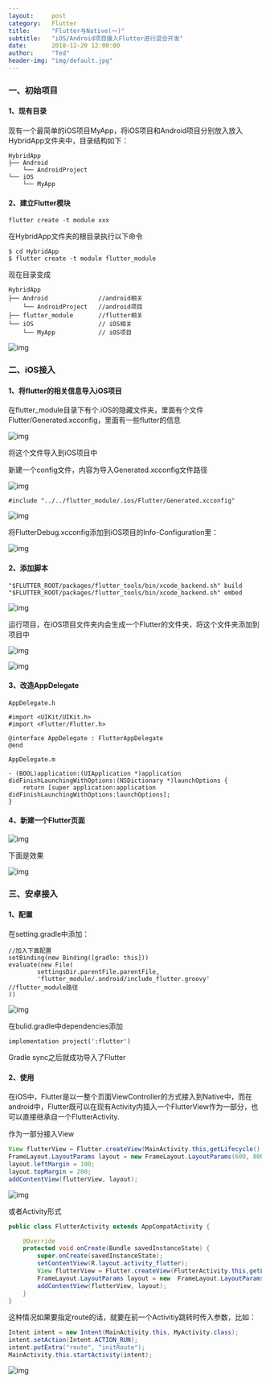 ```yaml
---
layout:     post
category:   Flutter
title:      "Flutter与Native(一)"
subtitle:   "iOS/Android项目接入Flutter进行混合开发"
date:       2018-12-20 12:00:00
author:     "Ted"
header-img: "img/default.jpg"
---
```


### 一、初始项目

#### 1、现有目录

现有一个最简单的iOS项目MyApp，将iOS项目和Android项目分别放入放入HybridApp文件夹中，目录结构如下：

```
HybridApp
├── Android
	└── AndroidProject
└── iOS
    └── MyApp
```

#### 2、建立Flutter模块

```shell
flutter create -t module xxx
```

在HybridApp文件夹的根目录执行以下命令

```shell
$ cd HybridApp
$ flutter create -t module flutter_module
```

现在目录变成

```
HybridApp
├── Android              //android相关
	└── AndroidProject   //android项目
├── flutter_module       //flutter相关
└── iOS					 // iOS相关
    └── MyApp			 // iOS项目
```

![img](/img/Simple_8/44.png)

### 二、iOS接入

#### 1、将flutter的相关信息导入iOS项目

在flutter_module目录下有个.iOS的隐藏文件夹，里面有个文件Flutter/Generated.xcconfig，里面有一些flutter的信息

![img](/img/Simple_8/45.png)

将这个文件导入到iOS项目中

新建一个config文件，内容为导入Generated.xcconfig文件路径

![img](/img/Simple_8/46.png)

```
#include "../../flutter_module/.ios/Flutter/Generated.xcconfig"
```

![img](/img/Simple_8/47.png)

将FlutterDebug.xcconfig添加到iOS项目的Info-Configuration里：

![img](/img/Simple_8/48.png)

#### 2、添加脚本

```
"$FLUTTER_ROOT/packages/flutter_tools/bin/xcode_backend.sh" build
"$FLUTTER_ROOT/packages/flutter_tools/bin/xcode_backend.sh" embed
```

![img](/img/Simple_8/49.png)

运行项目，在iOS项目文件夹内会生成一个Flutter的文件夹，将这个文件夹添加到项目中

![img](/img/Simple_8/50.png)

![img](/img/Simple_8/51.png)

#### 3、改造AppDelegate

```
AppDelegate.h

#import <UIKit/UIKit.h>
#import <Flutter/Flutter.h>

@interface AppDelegate : FlutterAppDelegate
@end
```

```
AppDelegate.m

- (BOOL)application:(UIApplication *)application didFinishLaunchingWithOptions:(NSDictionary *)launchOptions {
    return [super application:application didFinishLaunchingWithOptions:launchOptions];
}
```

#### 4、新建一个Flutter页面

![img](/img/Simple_8/53.png)

下面是效果

![img](/img/Simple_8/52.gif)



### 三、安卓接入

#### 1、配置

在setting.gradle中添加：

```
//加入下面配置
setBinding(new Binding([gradle: this]))
evaluate(new File(
        settingsDir.parentFile.parentFile,
        'flutter_module/.android/include_flutter.groovy'  //flutter_module路径
))
```

![img](/img/Simple_8/55.png)

在bulid.gradle中dependencies添加

```
implementation project(':flutter')
```

Gradle sync之后就成功导入了Flutter

#### 2、使用

在iOS中，Flutter是以一整个页面ViewController的方式接入到Native中，而在android中，Flutter既可以在现有Activity内插入一个FlutterView作为一部分，也可以直接继承自一个FlutterActivity.

作为一部分接入View

```java
View flutterView = Flutter.createView(MainActivity.this,getLifecycle(),"route1");
FrameLayout.LayoutParams layout = new FrameLayout.LayoutParams(600, 800);
layout.leftMargin = 100;
layout.topMargin = 200;
addContentView(flutterView, layout);
```

![img](/img/Simple_8/56.png)

或者Activity形式

```java
public class FlutterActivity extends AppCompatActivity {

    @Override
    protected void onCreate(Bundle savedInstanceState) {
        super.onCreate(savedInstanceState);
        setContentView(R.layout.activity_flutter);
        View flutterView = Flutter.createView(FlutterActivity.this,getLifecycle(),"route1");
        FrameLayout.LayoutParams layout = new  FrameLayout.LayoutParams(FrameLayout.LayoutParams.MATCH_PARENT, FrameLayout.LayoutParams.MATCH_PARENT);
        addContentView(flutterView, layout);
    }
}
```

这种情况如果要指定route的话，就要在前一个Activitiy跳转时传入参数，比如：

```java
Intent intent = new Intent(MainActivity.this, MyActivity.class);
intent.setAction(Intent.ACTION_RUN);
intent.putExtra("route", "initRoute");
MainActivity.this.startActivity(intent);
```

![img](/img/Simple_8/57.png)